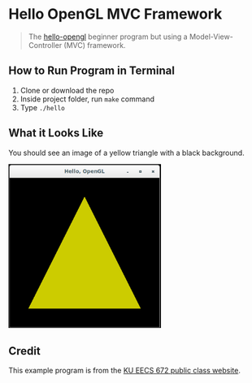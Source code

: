 # Hello OpenGL MVC Framework

> The [hello-opengl](https://github.com/CompSciLauren/hello-opengl "Hello OpenGL") beginner program but using a Model-View-Controller (MVC) framework.

## How to Run Program in Terminal

1. Clone or download the repo
2. Inside project folder, run `make` command
3. Type `./hello`

## What it Looks Like

You should see an image of a yellow triangle with a black background.

<img width="300" src="https://github.com/compscilauren/hello-opengl-framework/blob/master/demo.png">

## Credit

This example program is from the 
[KU EECS 672 public class website](https://people.eecs.ku.edu/~jrmiller/Courses/OpenGL/HelloOpenGL/HelloOpenGLFramework/HelloOpenGLFramework.html "KU EECS 672 public class website").
